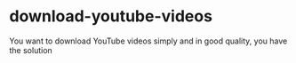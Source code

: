 # download-youtube-videos
You want to download YouTube videos simply and in good quality, you have the solution
